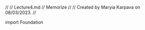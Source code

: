 //
//  Lecture4.md
//  Memorize
//
//  Created by Maryia Karpava on 08/03/2023.
//

import Foundation
